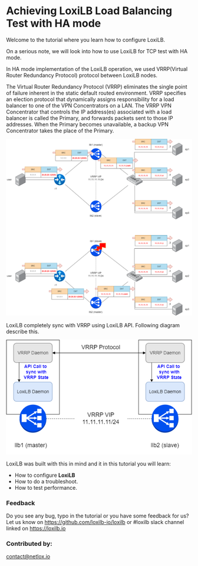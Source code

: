 #  Achieving LoxiLB Load Balancing Test with HA mode

Welcome to the tutorial where you learn how to configure LoxiLB.

On a serious note, we will look into how to use LoxiLB for TCP test with HA mode. 

In HA mode implementation of the LoxiLB operation, we used VRRP(Virtual Router Redundancy Protocol) protocol between LoxiLB nodes. 

The Virtual Router Redundancy Protocol (VRRP) eliminates the single point of failure inherent in the static default routed environment. VRRP specifies an election protocol that dynamically assigns responsibility for a load balancer to one of the VPN Concentrators on a LAN. The VRRP VPN Concentrator that controls the IP address(es) associated with a load balancer is called the Primary, and forwards packets sent to those IP addresses. When the Primary becomes unavailable, a backup VPN Concentrator takes the place of the Primary.

![configuration](./assets/configuration.png)

LoxiLB completely sync with VRRP using LoxiLB API. Following diagram describe this.

![vrrp](./assets/vrrp.png)

LoxiLB was built with this in mind and it in this tutorial you will learn:

* How to configure **LoxiLB**
* How to do a troubleshoot.
* How to test performance.

### Feedback

Do you see any bug, typo in the tutorial or you have some feedback for us?
Let us know on https://github.com/loxilb-io/loxilb or #loxilb slack channel linked on https://loxilb.io

### Contributed by:
contact@netlox.io

